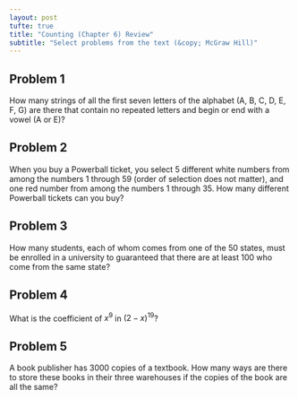```yaml
---
layout: post
tufte: true
title: "Counting (Chapter 6) Review"
subtitle: "Select problems from the text (&copy; McGraw Hill)"
---
```

<style>.red{color: red !important;}</style>

## Problem 1
How many strings of all the first seven letters of the alphabet (A, B, C, D, E, F, G) are there that contain no repeated letters and begin or end with a vowel (A or E)?

## Problem 2
When you buy a Powerball
ticket, you select 5 different white numbers from among the numbers 1 through 59 (order of selection does not matter), and one red number from among the numbers 1 through 35. How many different Powerball tickets can you buy?

## Problem 3 
How many students, each of whom comes from one of the $50$ states, must be enrolled in a university to guaranteed that there are at least 100 who come from the same state?


## Problem 4 
What is the coefficient of $x^9$ in $(2 − x)^{19}$?


## Problem 5
A book publisher has 3000 copies of a textbook. How many ways are there to store these books in their three warehouses if the copies of the book are all the same?
